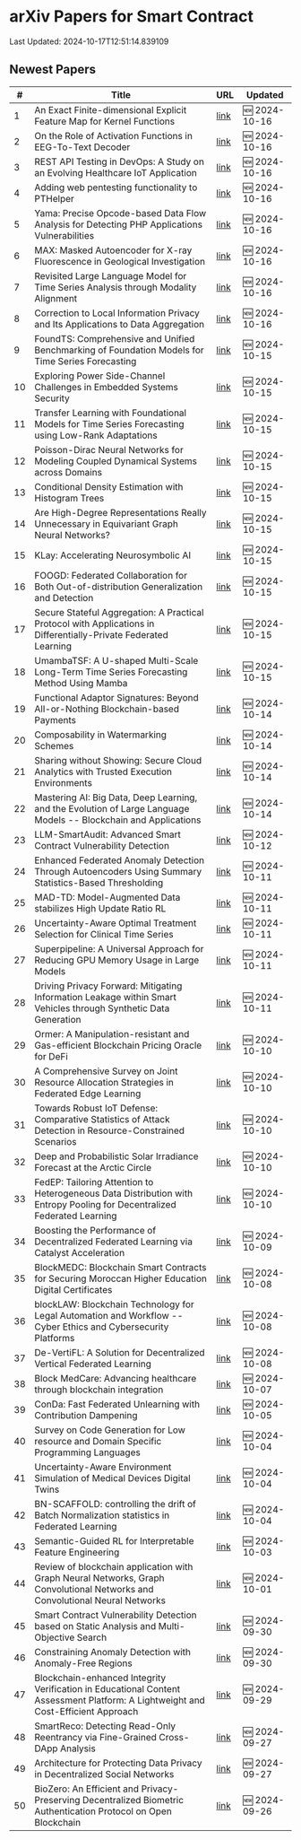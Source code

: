# arXiv Papers for Smart Contract

Last Updated: 2024-10-17T12:51:14.839109

## Newest Papers

|\#|Title|URL|Updated|
|---|---|---|---|
|1|An Exact Finite-dimensional Explicit Feature Map for Kernel Functions|[link](http://arxiv.org/abs/2410.12635v1)|🆕 2024-10-16|
|2|On the Role of Activation Functions in EEG-To-Text Decoder|[link](http://arxiv.org/abs/2410.12572v1)|🆕 2024-10-16|
|3|REST API Testing in DevOps: A Study on an Evolving Healthcare IoT Application|[link](http://arxiv.org/abs/2410.12547v1)|🆕 2024-10-16|
|4|Adding web pentesting functionality to PTHelper|[link](http://arxiv.org/abs/2410.12422v1)|🆕 2024-10-16|
|5|Yama: Precise Opcode-based Data Flow Analysis for Detecting PHP Applications Vulnerabilities|[link](http://arxiv.org/abs/2410.12351v1)|🆕 2024-10-16|
|6|MAX: Masked Autoencoder for X-ray Fluorescence in Geological Investigation|[link](http://arxiv.org/abs/2410.12330v1)|🆕 2024-10-16|
|7|Revisited Large Language Model for Time Series Analysis through Modality Alignment|[link](http://arxiv.org/abs/2410.12326v1)|🆕 2024-10-16|
|8|Correction to Local Information Privacy and Its Applications to Data Aggregation|[link](http://arxiv.org/abs/2410.12309v1)|🆕 2024-10-16|
|9|FoundTS: Comprehensive and Unified Benchmarking of Foundation Models for Time Series Forecasting|[link](http://arxiv.org/abs/2410.11802v1)|🆕 2024-10-15|
|10|Exploring Power Side-Channel Challenges in Embedded Systems Security|[link](http://arxiv.org/abs/2410.11563v1)|🆕 2024-10-15|
|11|Transfer Learning with Foundational Models for Time Series Forecasting using Low-Rank Adaptations|[link](http://arxiv.org/abs/2410.11539v1)|🆕 2024-10-15|
|12|Poisson-Dirac Neural Networks for Modeling Coupled Dynamical Systems across Domains|[link](http://arxiv.org/abs/2410.11480v1)|🆕 2024-10-15|
|13|Conditional Density Estimation with Histogram Trees|[link](http://arxiv.org/abs/2410.11449v1)|🆕 2024-10-15|
|14|Are High-Degree Representations Really Unnecessary in Equivariant Graph Neural Networks?|[link](http://arxiv.org/abs/2410.11443v1)|🆕 2024-10-15|
|15|KLay: Accelerating Neurosymbolic AI|[link](http://arxiv.org/abs/2410.11415v1)|🆕 2024-10-15|
|16|FOOGD: Federated Collaboration for Both Out-of-distribution Generalization and Detection|[link](http://arxiv.org/abs/2410.11397v1)|🆕 2024-10-15|
|17|Secure Stateful Aggregation: A Practical Protocol with Applications in Differentially-Private Federated Learning|[link](http://arxiv.org/abs/2410.11368v1)|🆕 2024-10-15|
|18|UmambaTSF: A U-shaped Multi-Scale Long-Term Time Series Forecasting Method Using Mamba|[link](http://arxiv.org/abs/2410.11278v1)|🆕 2024-10-15|
|19|Functional Adaptor Signatures: Beyond All-or-Nothing Blockchain-based Payments|[link](http://arxiv.org/abs/2410.11134v1)|🆕 2024-10-14|
|20|Composability in Watermarking Schemes|[link](http://arxiv.org/abs/2410.10712v1)|🆕 2024-10-14|
|21|Sharing without Showing: Secure Cloud Analytics with Trusted Execution Environments|[link](http://arxiv.org/abs/2410.10574v1)|🆕 2024-10-14|
|22|Mastering AI: Big Data, Deep Learning, and the Evolution of Large Language Models -- Blockchain and Applications|[link](http://arxiv.org/abs/2410.10110v1)|🆕 2024-10-14|
|23|LLM-SmartAudit: Advanced Smart Contract Vulnerability Detection|[link](http://arxiv.org/abs/2410.09381v1)|🆕 2024-10-12|
|24|Enhanced Federated Anomaly Detection Through Autoencoders Using Summary Statistics-Based Thresholding|[link](http://arxiv.org/abs/2410.09284v1)|🆕 2024-10-11|
|25|MAD-TD: Model-Augmented Data stabilizes High Update Ratio RL|[link](http://arxiv.org/abs/2410.08896v1)|🆕 2024-10-11|
|26|Uncertainty-Aware Optimal Treatment Selection for Clinical Time Series|[link](http://arxiv.org/abs/2410.08816v1)|🆕 2024-10-11|
|27|Superpipeline: A Universal Approach for Reducing GPU Memory Usage in Large Models|[link](http://arxiv.org/abs/2410.08791v1)|🆕 2024-10-11|
|28|Driving Privacy Forward: Mitigating Information Leakage within Smart Vehicles through Synthetic Data Generation|[link](http://arxiv.org/abs/2410.08462v1)|🆕 2024-10-11|
|29|Ormer: A Manipulation-resistant and Gas-efficient Blockchain Pricing Oracle for DeFi|[link](http://arxiv.org/abs/2410.07893v1)|🆕 2024-10-10|
|30|A Comprehensive Survey on Joint Resource Allocation Strategies in Federated Edge Learning|[link](http://arxiv.org/abs/2410.07881v1)|🆕 2024-10-10|
|31|Towards Robust IoT Defense: Comparative Statistics of Attack Detection in Resource-Constrained Scenarios|[link](http://arxiv.org/abs/2410.07810v1)|🆕 2024-10-10|
|32|Deep and Probabilistic Solar Irradiance Forecast at the Arctic Circle|[link](http://arxiv.org/abs/2410.07806v1)|🆕 2024-10-10|
|33|FedEP: Tailoring Attention to Heterogeneous Data Distribution with Entropy Pooling for Decentralized Federated Learning|[link](http://arxiv.org/abs/2410.07678v1)|🆕 2024-10-10|
|34|Boosting the Performance of Decentralized Federated Learning via Catalyst Acceleration|[link](http://arxiv.org/abs/2410.07272v1)|🆕 2024-10-09|
|35|BlockMEDC: Blockchain Smart Contracts for Securing Moroccan Higher Education Digital Certificates|[link](http://arxiv.org/abs/2410.07258v1)|🆕 2024-10-08|
|36|blockLAW: Blockchain Technology for Legal Automation and Workflow -- Cyber Ethics and Cybersecurity Platforms|[link](http://arxiv.org/abs/2410.06143v1)|🆕 2024-10-08|
|37|De-VertiFL: A Solution for Decentralized Vertical Federated Learning|[link](http://arxiv.org/abs/2410.06127v1)|🆕 2024-10-08|
|38|Block MedCare: Advancing healthcare through blockchain integration|[link](http://arxiv.org/abs/2410.05251v1)|🆕 2024-10-07|
|39|ConDa: Fast Federated Unlearning with Contribution Dampening|[link](http://arxiv.org/abs/2410.04144v1)|🆕 2024-10-05|
|40|Survey on Code Generation for Low resource and Domain Specific Programming Languages|[link](http://arxiv.org/abs/2410.03981v1)|🆕 2024-10-04|
|41|Uncertainty-Aware Environment Simulation of Medical Devices Digital Twins|[link](http://arxiv.org/abs/2410.03504v1)|🆕 2024-10-04|
|42|BN-SCAFFOLD: controlling the drift of Batch Normalization statistics in Federated Learning|[link](http://arxiv.org/abs/2410.03281v1)|🆕 2024-10-04|
|43|Semantic-Guided RL for Interpretable Feature Engineering|[link](http://arxiv.org/abs/2410.02519v1)|🆕 2024-10-03|
|44|Review of blockchain application with Graph Neural Networks, Graph Convolutional Networks and Convolutional Neural Networks|[link](http://arxiv.org/abs/2410.00875v1)|🆕 2024-10-01|
|45|Smart Contract Vulnerability Detection based on Static Analysis and Multi-Objective Search|[link](http://arxiv.org/abs/2410.00282v1)|🆕 2024-09-30|
|46|Constraining Anomaly Detection with Anomaly-Free Regions|[link](http://arxiv.org/abs/2409.20208v1)|🆕 2024-09-30|
|47|Blockchain-enhanced Integrity Verification in Educational Content Assessment Platform: A Lightweight and Cost-Efficient Approach|[link](http://arxiv.org/abs/2409.19828v1)|🆕 2024-09-29|
|48|SmartReco: Detecting Read-Only Reentrancy via Fine-Grained Cross-DApp Analysis|[link](http://arxiv.org/abs/2409.18468v1)|🆕 2024-09-27|
|49|Architecture for Protecting Data Privacy in Decentralized Social Networks|[link](http://arxiv.org/abs/2409.18360v1)|🆕 2024-09-27|
|50|BioZero: An Efficient and Privacy-Preserving Decentralized Biometric Authentication Protocol on Open Blockchain|[link](http://arxiv.org/abs/2409.17509v1)|🆕 2024-09-26|
